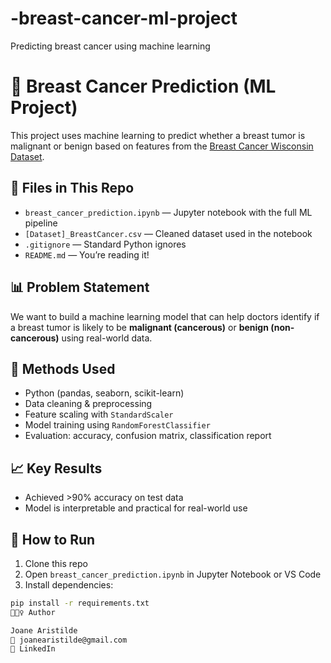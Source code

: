 # -breast-cancer-ml-project
 Predicting breast cancer using machine learning
# 🧪 Breast Cancer Prediction (ML Project)

This project uses machine learning to predict whether a breast tumor is malignant or benign based on features from the [Breast Cancer Wisconsin Dataset](https://archive.ics.uci.edu/ml/datasets/Breast+Cancer+Wisconsin+(Diagnostic)).

## 📁 Files in This Repo

- `breast_cancer_prediction.ipynb` — Jupyter notebook with the full ML pipeline
- `[Dataset]_BreastCancer.csv` — Cleaned dataset used in the notebook
- `.gitignore` — Standard Python ignores
- `README.md` — You’re reading it!

## 📊 Problem Statement

We want to build a machine learning model that can help doctors identify if a breast tumor is likely to be **malignant (cancerous)** or **benign (non-cancerous)** using real-world data.

## 📌 Methods Used

- Python (pandas, seaborn, scikit-learn)
- Data cleaning & preprocessing
- Feature scaling with `StandardScaler`
- Model training using `RandomForestClassifier`
- Evaluation: accuracy, confusion matrix, classification report

## 📈 Key Results

- Achieved >90% accuracy on test data
- Model is interpretable and practical for real-world use

## 🧠 How to Run

1. Clone this repo  
2. Open `breast_cancer_prediction.ipynb` in Jupyter Notebook or VS Code  
3. Install dependencies:
```bash
pip install -r requirements.txt
🙋🏽‍♀️ Author

Joane Aristilde
📧 joanearistilde@gmail.com
💼 LinkedIn
